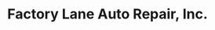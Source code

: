 ---
title: "Factory Lane Auto Repair, Inc."
url: /pine-plains/factory-lane-auto-repair-inc/
shop: Autowerkstatt
---